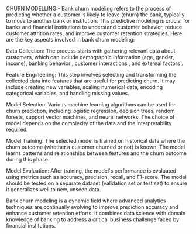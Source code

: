CHURN MODELLING:-
Bank churn modeling refers to the process of predicting whether a customer is likely to leave (churn) the bank, typically to move to another bank or institution. This predictive modeling is crucial for banks and financial institutions to understand customer behavior, reduce customer attrition rates, and improve customer retention strategies. Here are the key aspects involved in bank churn modeling:

Data Collection: The process starts with gathering relevant data about customers, which can include demographic information (age, gender, income), banking behavior , customer interactions , and external factors .

Feature Engineering: This step involves selecting and transforming the collected data into features that are useful for predicting churn. It may include creating new variables, scaling numerical data, encoding categorical variables, and handling missing values. 

Model Selection: Various machine learning algorithms can be used for churn prediction, including logistic regression, decision trees, random forests, support vector machines, and neural networks. The choice of model depends on the complexity of the data and the interpretability required.

Model Training: The selected model is trained on historical data where the churn outcome (whether a customer churned or not) is known. The model learns patterns and relationships between features and the churn outcome during this phase.

Model Evaluation: After training, the model's performance is evaluated using metrics such as accuracy, precision, recall, and F1-score. The model should be tested on a separate dataset (validation set or test set) to ensure it generalizes well to new, unseen data.

Bank churn modeling is a dynamic field where advanced analytics techniques are continually evolving to improve prediction accuracy and enhance customer retention efforts. It combines data science with domain knowledge of banking to address a critical business challenge faced by financial institutions.

